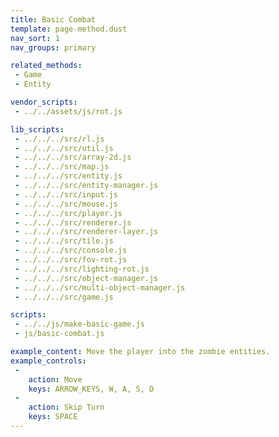 ```yaml
---
title: Basic Combat
template: page-method.dust
nav_sort: 1
nav_groups: primary

related_methods:
 - Game
 - Entity

vendor_scripts:
 - ../../assets/js/rot.js

lib_scripts:
 - ../../../src/rl.js
 - ../../../src/util.js
 - ../../../src/array-2d.js
 - ../../../src/map.js
 - ../../../src/entity.js
 - ../../../src/entity-manager.js
 - ../../../src/input.js
 - ../../../src/mouse.js
 - ../../../src/player.js
 - ../../../src/renderer.js
 - ../../../src/renderer-layer.js
 - ../../../src/tile.js
 - ../../../src/console.js
 - ../../../src/fov-rot.js
 - ../../../src/lighting-rot.js
 - ../../../src/object-manager.js
 - ../../../src/multi-object-manager.js
 - ../../../src/game.js

scripts:
 - ../../js/make-basic-game.js
 - js/basic-combat.js

example_content: Move the player into the zombie entities.
example_controls:
 -
    action: Move
    keys: ARROW_KEYS, W, A, S, D
 -
    action: Skip Turn
    keys: SPACE
---
```


<div id="example-container" class="game-container"></div>
<div id="example-console-container" class="game-container"></div>